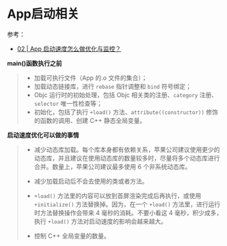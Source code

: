 # App启动相关

参考：

+ [02 | App 启动速度怎么做优化与监控？](https://time.geekbang.org/column/article/85331?utm_term=zeus1Z0MB&utm_source=weibo&utm_medium=daiming&utm_campaign=presell-161&utm_content=daiming0320)



**main()函数执行之前**

> + 加载可执行文件（App 的.o 文件的集合）；
> + 加载动态链接库，进行 `rebase` 指针调整和 `bind` 符号绑定；
> + Objc 运行时的初始处理，包括 Objc 相关类的注册、`category` 注册、`selector` 唯一性检查等；
> + 初始化，包括了执行 `+load()` 方法、`attribute((constructor))` 修饰的函数的调用、创建 C++ 静态全局变量。



**启动速度优化可以做的事情**

> + 减少动态库加载。每个库本身都有依赖关系，苹果公司建议使用更少的动态库，并且建议在使用动态库的数量较多时，尽量将多个动态库进行合并。数量上，苹果公司建议最多使用 6 个非系统动态库。
>
> + 减少加载启动后不会去使用的类或者方法。
>
> + `+load()` 方法里的内容可以放到首屏渲染完成后再执行，或使用 `+initialize()` 方法替换掉。因为，在一个 `+load()` 方法里，进行运行时方法替换操作会带来 4 毫秒的消耗。不要小看这 4 毫秒，积少成多，执行 `+load()` 方法对启动速度的影响会越来越大。
>
> + 控制 C++ 全局变量的数量。



